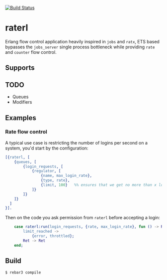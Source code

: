 [![Build Status](https://travis-ci.org/lrascao/raterl.svg?branch=master)](https://travis-ci.org/lrascao/raterl)

# raterl

Erlang flow control application heavily inspired in `jobs` and `ratx`,
ETS based bypasses the `jobs_server` single process bottleneck while
providing `rate` and `counter` flow control.

## Supports

## TODO

  * Queues
  * Modifiers

## Examples

### Rate flow control

A typical use case is restricting the number of logins per second
on a system, you'd start by the configuration:

```erlang
[{raterl, [
    {queues, [
        {login_requests, [
            {regulator, [
                {name, max_login_rate}, 
                {type, rate},
                {limit, 100}   %% ensures that we get no more than x logins per second
            ]}
        ]}
    ]}
  ]
}].
```

Then on the code you ask permission from `raterl` before accepting a login:

```erlang
    case raterl:run(login_requests, {rate, max_login_rate}, fun () -> Ret end) of
        limit_reached ->
            {error, throttled};
        Ret -> Ret
    end;
```

Build
-----

    $ rebar3 compile

